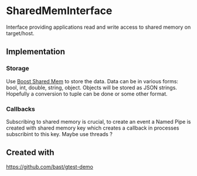 # SharedMemInterface
Interface providing applications read and write access to shared memory on target/host.

## Implementation
### Storage
Use [Boost Shared Mem](https://theboostcpplibraries.com/boost.interprocess-shared-memory) to store the data. Data can be in various forms: bool, int, double, string, object. Objects will be stored as JSON strings. Hopefully a conversion to tuple can be done or some other format. 
### Callbacks
Subscribing to shared memory is crucial, to create an event a Named Pipe is created with shared memory key which creates a callback in processes subscribint to this key. 
Maybe use threads ?
## Created with
https://github.com/bast/gtest-demo
